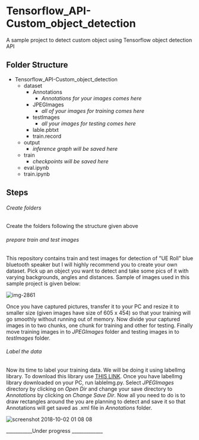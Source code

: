 # Tensorflow_API-Custom_object_detection
A sample project to detect custom object using Tensorflow object detection API

## Folder Structure
- Tensorflow_API-Custom_object_detection
  - dataset
    - Annotations
      - *Annotations for your images comes here*
    - JPEGImages
      - *all of your images for training comes here*
    - testImages
      - *all your images for testing comes here*
    - lable.pbtxt
    - train.record
   - output
     - *inference graph will be saved here*
   - train
     - *checkpoints will be saved here*
   - eval.ipynb
   - train.ipynb

## Steps

###### Create folders
Create the folders following the structure given above

###### prepare train and test images
This repository contains train and test images for detection of "UE Roll" blue bluetooth speaker but I will highly recommend you to create your own dataset. Pick up an object you want to detect and take some pics of it with varying backgrounds, angles and distances.  Sample of images used in this sample project is given below:

![img-2861](https://user-images.githubusercontent.com/5885636/46312084-b2084500-c5e1-11e8-909d-b9946b63343e.jpg)

Once you have captured pictures, transfer it to your PC and resize it to smaller size (given images have size of 605 x 454) so that your training will go smoothly without running out of memory. Now divide your captured images in to two chunks, one chunk for training and other for testing. Finally move training images in to *JPEGImages* folder and testing images in to *testImages* folder.

###### Label the data
Now its time to label your training data. We will be doing it using labelImg library. To download this library use [THIS LINK](https://github.com/tzutalin/labelImg). 
Once you have labelImg library downloaded on your PC, run lableImg.py. Select *JPEGImages* directory by clicking on *Open Dir* and change your save directory to *Annotations* by clicking on *Change Save Dir*. Now all you need to do is to draw rectangles around the you are planning to detect and save it so that Annotations will get saved as .xml file in *Annotations* folder. 

![screenshot 2018-10-02 01 08 08](https://user-images.githubusercontent.com/5885636/46311801-eb8c8080-c5e0-11e8-8444-aa45e39b1414.png)

___________Under progress _____________


